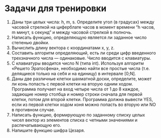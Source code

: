 # Задачи для тренировки

1. Даны три целых числа: h, m, s. Определите угол (в градусах) между часовой стрелкой на циферблате часов в момент времени “h часов, m минут, s секунд” и между часовой стрелкой в полночь.
2. Написать функцию, определяющую является ли заданное число степенью двойки.
3. Вычислить длину вектора с координатами x, y, z.
4. Составить алгоритм определяющий, есть ли среди цифр введенного трехзначного числа — одинаковые. Число вводится с клавиатуры.
5. С клавиатуры вводится число N (типа int). Используя алгоритм «Решето Эратосфена», необходимо найти все простые числа (т.е. делящиеся только на себя и на единицу) в интервале [0;N].
6. Даны две различные клетки шахматной доски, определите, может ли конь попасть с первой клетки на вторую одним ходом. Программа получает на вход четыре числа от 1 до 8 каждое, задающие номер столбца и номер строки сначала для первой клетки, потом для второй клетки. Программа должна вывести YES, если из первой клетки ходом коня можно попасть во вторую или NO в противном случае. 
7. Написать функцию, формирующую по заданному списку целых чисел вектор из элементов списка с четными значениями и распечатывающую его.
8. Напишите функцию шифра Цезаря.
